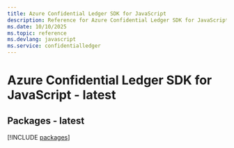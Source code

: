 ```yaml
---
title: Azure Confidential Ledger SDK for JavaScript
description: Reference for Azure Confidential Ledger SDK for JavaScript
ms.date: 10/10/2025
ms.topic: reference
ms.devlang: javascript
ms.service: confidentialledger
---
```

# Azure Confidential Ledger SDK for JavaScript - latest
## Packages - latest
[!INCLUDE [packages](confidential-ledger-index.md)]